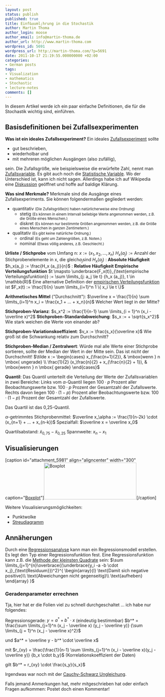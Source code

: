 ```yaml
---
layout: post
status: publish
published: true
title: Einf&uuml;hrung in die Stochastik
author: Martin Thoma
author_login: moose
author_email: info@martin-thoma.de
author_url: http://www.martin-thoma.com
wordpress_id: 5691
wordpress_url: http://martin-thoma.com/?p=5691
date: 2011-10-17 21:19:55.000000000 +02:00
categories:
- German posts
tags:
- Visualization
- mathematics
- Stochastic
- lecture-notes
comments: []
---
```

In diesem Artikel werde ich ein paar einfache Definitionen, die f&uuml;r die Stochastik wichtig sind, einf&uuml;hren.
<h2>Basisdefinitionen bei Zufallsexperimenten</h2>
<strong>Was ist ein ideales Zufallsexperiment?</strong>
Ein ideales <a href="http://de.wikipedia.org/wiki/Zufallsexperiment">Zufallsexperiment</a> sollte
<ul>
    <li>gut beschrieben,</li>
    <li>wiederholbar und</li>
    <li>mit mehreren m&ouml;glichen Ausg&auml;ngen (also zuf&auml;llig),</li>
</ul>
sein.
Die Zufallsgr&ouml;&szlig;e, wie beispielsweise die erw&uuml;rfelte Zahl, nennt man <a href="http://de.wikipedia.org/wiki/Zufallsvariable">Zufallsvariable</a>. Es gibt auch noch die <a href="http://de.wikipedia.org/wiki/Statistische_Variable">Statistische Variable</a>. Wo der Unterschied ist, kann ich nicht sagen. Allerdings habe ich auf Wikipedia eine <a href="http://de.wikipedia.org/wiki/Diskussion:Statistische_Variable#Abgrenzung_Zufallsvariable_und_Statistische_Variable">Diskussion</a> ge&ouml;ffnet und hoffe auf baldige Kl&auml;rung.

<strong>Was sind Merkmale?</strong>
Merkmale sind die Ausg&auml;nge eines Zufallsexperiments. Sie k&ouml;nnen folgenderma&szlig;en gegliedert werden:
<ul>
  <li>quantitativ <small>(Die Zufallsgr&ouml;&szlig;e(n) haben nat&uuml;rlicherweise eine Ordnung)</small>
    <ul>
	<li>stetig <small>(Es k&ouml;nnen in einem Intervall beliebige Werte angenommen werden, z.B. die Gr&ouml;&szlig;e eines Menschen.)</small></li>
        <li>diskret <small>(Es k&ouml;nnen nur bestimmte Gr&ouml;&szlig;en angenommen werden, z.B. die Gr&ouml;&szlig;e eines Menschen in ganzen Zentimetern.)</small></li>
    </ul>
  </li>
  <li>qualitativ <small>(Es gibt keine nat&uuml;rliche Ordnung.)</small>
    <ul>
      <li>ordinal <small>(Es geht um Zahlengr&ouml;&szlig;en, z.B. Noten.)</small></li>
      <li>nominal <small>(Etwas v&ouml;llig anderes, z.B. Geschlecht.)</small></li>
    </ul>
  </li>
</ul>

<strong>Urliste / Stichprobe</strong> vom Umfang n: $x := (x_1, x_2, ..., x_n)$
$H_x (a_j) := \text{Anzahl der Stichprobenelemente in x, die gleich} a_j \text{sind}$
$H_x (a_j)$ : <strong>Absolute H&auml;ufigkeit</strong>
$h_x(a_j) := \frac{H_x (a_j)}{n}$ : <strong>Relative H&auml;ufigkeit</strong>
<strong>Empirische Verteilungsfunktion</strong>
$t \mapsto \underbrace{F_x(t)}_{\text{empirische Verteilungsfunktion}} := \sum \limits_{j: a_j \le t} {h_x (a_j)}, t \in \mathbb{R}$
Eine alternative Definition der <a href="http://de.wikipedia.org/wiki/Empirische_Verteilungsfunktion">empirischen Verteilungsfunktion</a> ist 
$F_x(t) := \frac{1}{n} \sum \limits_{i=1}^n 1 \{ x_i \le t \}$

<strong>Arithmetisches Mittel</strong> ("Durchschnitt"): $\overline x = \frac{1}{n} \sum \limits_{i=1}^n x_i = \frac{x_1 + ... + x_n}{n}$
Welcher Wert liegt in der Mitte?

<strong>Stichproben-Varianz</strong>: $s_x^2 := \frac{1}{n-1} \sum \limits_{i = 1}^n (x_i - \overline x)^2$
<strong>Stichproben-Standardabweichung</strong>: $s_x := + \sqrt{s_x^2}$
Wie stark weichen die Werte von einander ab?

<strong>Stichproben-Variationskoeffizient</strong>: $v_x := \frac{s_x}{\overline x}$ 
Wie gro&szlig; ist die Schwankung relativ zum Durchschnitt?

<strong>Stichproben-Median / Zentralwert</strong>: W&uuml;rde mal alle Werte einer Stichprobe sortieren, sollte der Median der Wert in der Mitte sein. Das ist <em>nicht</em> der Durchschnitt!
$\tilde x := \begin{cases} x_{\frac{n+1}{2}}, & \mbox{wenn }   n \mbox{ ungerade} \\
                                 \frac{1}{2} (x_\frac{n}{2} + x_{\frac{n}{2} + 1}), & \mbox{wenn } n \mbox{ gerade} \end{cases}$

<strong>Quantil</strong>: Das Quantil unterteilt die Verteilung der Werte der Zufallsvariablen in zwei Bereiche: Links vom $\alpha$-Quantil liegen $100 \cdot p$ Prozent aller Beobachtungswerte bzw. $100 \cdot p$ Prozent der Gesamtzahl der Zufallswerte. Rechts davon liegen $100 \cdot (1-p)$ Prozent aller Beobachtungswerte bzw. $100 \cdot (1-p)$ Prozent der Gesamtzahl der Zufallswerte. 

Das Quartil ist das 0,25-Quantil.

$\alpha$-getrimmtes Stichprobenmittel: $\overline x_\alpha := \frac{1}{n-2k} \cdot (x_{n+1} + ... + x_{n-k})$
Spezialfall: $\overline x = \overline x_0$

Quartilsabstand: $\tilde x_{0,75} - \tilde x_{0,25}$
Spannweite: $x_n - x_1$

<h2>Visualisierungen</h2>
[caption id="attachment_5981" align="aligncenter" width="300" caption="<a href='http://de.wikipedia.org/wiki/Boxplot'>Boxplot</a>"]<a href="http://martin-thoma.com/wp-content/uploads/2011/10/boxplot.png"><img src="http://martin-thoma.com/wp-content/uploads/2011/10/boxplot-300x119.png" alt="Boxplot" title="Boxplot" width="300" height="119" class="size-medium wp-image-5981" /></a>[/caption]

Weitere Visualisierungsm&ouml;glichkeiten:
<ul>
  <li>Punktwolke</li>
  <li><a href="http://de.wikipedia.org/wiki/Streudiagramm">Streudiagramm</a></li>
</ul>

<h2>Ann&auml;herungen</h2>
Durch eine <a href="http://de.wikipedia.org/wiki/Regressionsanalyse">Regressionsanalyse</a> kann man ein Regressionsmodell erstellen. Es legt den Typ einer Regressionsfunktion fest. Eine Regressionsfunktion kann z.B. die <a href="http://de.wikipedia.org/wiki/Regressionsfunktion">Methode der kleinsten Quadrate</a> sein:
$\sum \limits_{j=1}^{n}\overbrace{(\underbrace{y_i -a -b \cdot x_j}_{\text{Residuum}})^2}^{
\begin{array}{l}
\text{Damit sich negative positive}\\
\text{Abweichungen nicht gegenseitig}\\
\text{aufheben}
\end{array}
}$

<h3>Geradenparameter errechnen</h3>
Tja, hier hat er die Folien viel zu schnell durchgeschaltet ... ich habe nur folgendes:

Regressionsgerade: $y = a^* + b^* \cdot x$ (eindeutig bestimmbar)
$b^* = \frac{\sum \limits_{j=1}^n (x_j - \overline x) (y_j - \overline y)} {\sum \limits_{j = 1}^n (x_j - \overline x)^2}$

und $a^* = \overline y - b^* \cdot \overline x$

mit $r_{xy} = \frac{\frac{1}{n-1} \sum \limits_{j=1}^n (x_i - \overline x)(y_j - \overline y)}
{b_x \cdot b_y}$ (Korrelationskoeffizient der Daten)

gilt $b^* = r_{xy} \cdot \frac{s_y}{s_x}$

Irgendwas war noch mit der <a href="http://de.wikipedia.org/wiki/Cauchy-Schwarzsche_Ungleichung">Cauchy-Schwarz Ungleichung</a>.

Falls jemand Anmerkungen hat, mehr mitgeschrieben hat oder einfach Fragen aufkommen: Postet doch einen Kommentar!
